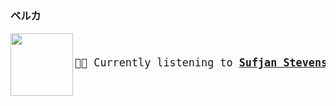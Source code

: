 ### ベルカ

<a href="https://www.youtube.com/results?search_query=Sufjan+Stevens+To+the+Workers+of+the+Rock+River" target="_blank">
    <img align="left" width="100" height="100" src="https:&#x2F;&#x2F;lastfm.freetls.fastly.net&#x2F;i&#x2F;u&#x2F;174s&#x2F;4884fbb2a3714e42cef5a1782e10c26e.png">
</a>
<big>
    <pre>
</br><p align="left">🎵🎶 Currently listening to <b><a href="https://www.youtube.com/results?search_query=Sufjan+Stevens+To+the+Workers+of+the+Rock+River" target="_blank">Sufjan Stevens - To the Workers of the Rock River</a> 🔗</b></p>
</pre></big>
